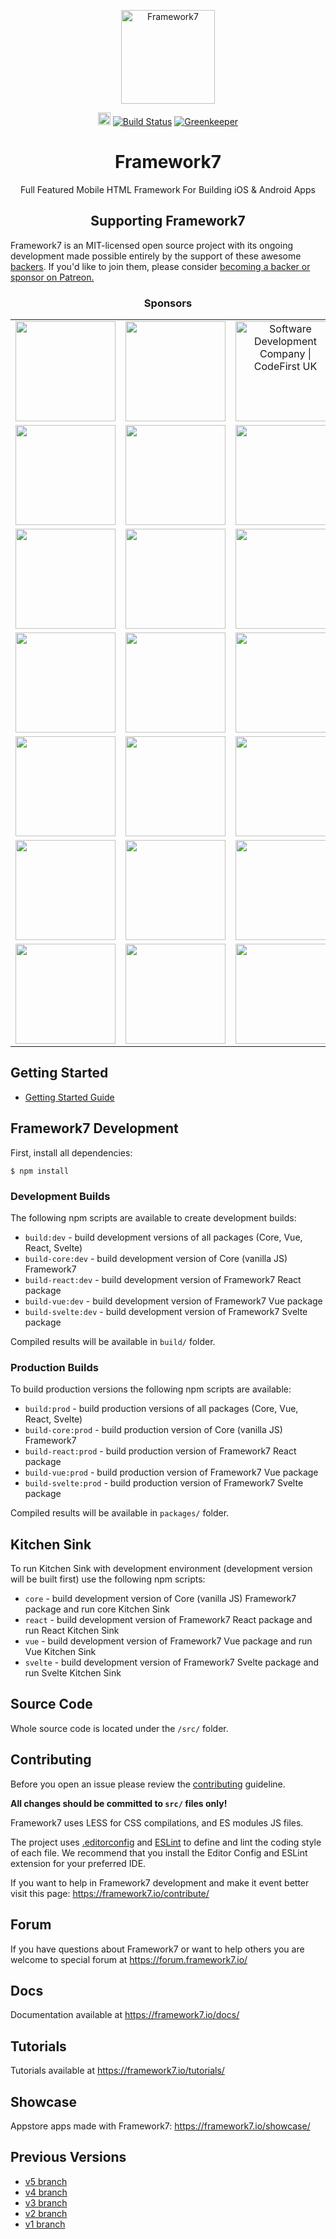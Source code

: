 <p align="center"><a href="https://framework7.io" target="_blank" rel="noopener noreferrer"><img width="150" src="https://framework7.io/i/logo.svg" alt="Framework7"></a></p>

<p align="center">
  <a href="https://www.patreon.com/vladimirkharlampidi"><img src="https://framework7.io/i/support-badge.png" height="20"></a>
  <a href="https://travis-ci.org/framework7io/framework7"><img src="https://travis-ci.org/framework7io/framework7.svg?branch=master" alt="Build Status"></a>
  <a href="https://greenkeeper.io/"><img src="https://badges.greenkeeper.io/framework7io/Framework7.svg" alt="Greenkeeper"></a>
</p>

<h1 align="center">Framework7</h1>

<p align="center">Full Featured Mobile HTML Framework For Building iOS & Android Apps</p>

<h2 align="center">Supporting Framework7</h2>

Framework7 is an MIT-licensed open source project with its ongoing development made possible entirely by the support of these awesome [backers](https://github.com/framework7io/framework7/blob/master/BACKERS.md). If you'd like to join them, please consider [becoming a backer or sponsor on Patreon.](https://www.patreon.com/vladimirkharlampidi)

<h3 align="center">Sponsors</h3>

<table>
  <tr>
    <td align="center" valign="middle">
      <a href="https://www.wfmbuddy.com/" target="_blank">
        <img width="160" src="https://framework7.io/i/sponsors/wfmbuddy.png">
      </a>
    </td>
    <td align="center" valign="middle">
      <a href="https://paperell.com/pay-for-research-papers" target="_blank">
        <img width="160" src="https://framework7.io/i/sponsors/paperell.svg">
      </a>
    </td>
    <td align="center" valign="middle">
      <a href="https://www.codefirst.co.uk" target="_blank">
        <img src="https://framework7.io/i/sponsors/codefirst.png" alt="Software Development Company | CodeFirst UK" width="160">
      </a>
    </td>
    <td align="center" valign="middle">
      <a href="https://privicy.com/" target="_blank">
        <img width="160" src="https://framework7.io/i/sponsors/privicy.png">
      </a>
    </td>
    <td align="center" valign="middle">
      <a href="https://www.thoriumbuilder.com/" target="_blank">
        <img width="160" src="https://framework7.io/i/sponsors/thorium.png">
      </a>
    </td>
  </tr>
  <tr>
    <td align="center" valign="middle">
      <a href="https://app-valley.vip/" target="_blank">
        <img width="160" src="https://framework7.io/i/sponsors/appvalley.jpg">
      </a>
    </td>
    <td align="center" valign="middle">
      <a href="http://mytommy.com" target="_blank">
        <img width="160" src="https://framework7.io/i/sponsors/tommy.png">
      </a>
    </td>
    <td>
      <a href="https://www.ramotion.com/agency/app-development/" target="_blank">
        <img width="160" src="https://framework7.io/i/sponsors/ramotion.png">
      </a>
    </td>
    <td align="center" valign="middle">
      <a href="https://monovm.com/linux-vps/" target="_blank">
        <img width="160" src="https://framework7.io/i/sponsors/monovm.jpg">
      </a>
    </td>
    <td align="center" valign="middle">
      <a href="https://findmate.app" target="_blank">
        <img width="160" src="https://framework7.io/i/sponsors/findmate.png">
      </a>
    </td>
  </tr>
  <tr>
    <td>
      <a href="https://goread.io/buy-instagram-likes" target="_blank">
        <img width="160" src="https://framework7.io/i/sponsors/goread.png">
      </a>
    </td>
    <td>
      <a href="https://www.coupons4printing.com" target="_blank">
        <img width="160" src="https://framework7.io/i/sponsors/coupons4printing.jpg">
      </a>
    </td>
    <td align="center" valign="middle">
      <a href="https://www.collegepaperworld.com/research-paper.html" target="_blank">
        <img width="160" src="https://framework7.io/i/sponsors/collegeresearchpaper.png">
      </a>
    </td>
    <td align="center" valign="middle">
      <a href="https://casinofiables.com/" target="_blank">
        <img width="160" src="https://framework7.io/i/sponsors/casinofiables.png">
      </a>
    </td>
    <td align="center" valign="middle">
      <a href="https://www.gunsbet.com" target="_blank">
        <img width="160" src="https://framework7.io/i/sponsors/gunsbet.png">
      </a>
    </td>
  </tr>
  <tr>
    <td align="center" valign="middle">
      <a href="https://www.realtimecommunicationsworld.com" target="_blank">
        <img width="160" src="https://framework7.io/i/sponsors/realtime.jpg">
      </a>
    </td>
    <td align="center" valign="middle">
      <a href="https://vpn-review.com/vpn-for-torrenting" target="_blank">
        <img width="160" src="https://framework7.io/i/sponsors/vpn.png">
      </a>
    </td>
    <td align="center" valign="middle">
      <a href="https://papersowl.com/write-my-essay-please" target="_blank">
        <img width="160" src="https://framework7.io/i/sponsors/papersowl.png">
      </a>
    </td>
    <td align="center" valign="middle">
      <a href="https://tutlance.com" target="_blank">
        <img width="160" src="https://framework7.io/i/sponsors/tutlance.png">
      </a>
    </td>
    <td align="center" valign="middle">
      <a href="https://edubirdie.com" target="_blank">
        <img width="160" src="https://framework7.io/i/sponsors/edubirdie.png">
      </a>
    </td>
  </tr>
  <tr>
    <td align="center" valign="middle">
      <a href="https://uppsats.eu" target="_blank">
        <img width="160" src="https://framework7.io/i/sponsors/uppsats.png">
      </a>
    </td>
    <td align="center" valign="middle">
      <a href="https://www.bonus.com.de/" target="_blank">
        <img width="160" src="https://framework7.io/i/sponsors/bonusfinder.png">
      </a>
    </td>
    <td align="center" valign="middle">
      <a href="https://kqapi.us" target="_blank">
        <img width="160" src="https://framework7.io/i/sponsors/kqapius.png">
      </a>
    </td>
    <td align="center" valign="middle">
      <a href="https://writersperhour.com/write-my-paper" target="_blank">
        <img width="160" src="https://framework7.io/i/sponsors/writersperhour.jpg">
      </a>
    </td>
    <td align="center" valign="middle">
      <a href="https://www.colognewebdesign.de/" target="_blank">
        <img width="160" src="https://framework7.io/i/sponsors/colognewebdesign.png">
      </a>
    </td>
  </tr>
  <tr>
    <td align="center" valign="middle">
      <a href="https://rise.co" target="_blank">
        <img width="160" src="https://framework7.io/i/sponsors/rise.png">
      </a>
    </td>
    <td align="center" valign="middle">
      <a href="https://usave.co.uk/utilities/broadband" target="_blank">
        <img width="160" src="https://framework7.io/i/sponsors/usave.png">
      </a>
    </td>
    <td align="center" valign="middle">
      <a href="https://bid4papers.com/write-my-essay.html" target="_blank">
        <img width="160" src="https://framework7.io/i/sponsors/bid4papers.png">
      </a>
    </td>
    <td align="center" valign="middle">
      <a href="https://kidoverse.app" target="_blank">
        <img width="160" src="https://framework7.io/i/sponsors/kidoverse.png">
      </a>
    </td>
    <td align="center" valign="middle">
      <a href="https://www.cyberbrain.nl/" target="_blank">
        <img width="160" src="https://framework7.io/i/sponsors/cyberbrain.png">
      </a>
    </td>
  </tr>
  <tr>
    <td align="center" valign="middle">
      <a href="https://hicapps.cl/" target="_blank">
        <img width="160" src="https://framework7.io/i/sponsors/hicapps.png">
      </a>
    </td>
    <td align="center" valign="middle">
      <a href="https://blokt.com/" target="_blank">
        <img width="160" src="https://framework7.io/i/sponsors/blokt.png">
      </a>
    </td>
    <td align="center" valign="middle">
      <a href="https://wappler.io/" target="_blank">
        <img width="160" src="https://framework7.io/i/sponsors/wappler.png">
      </a>
    </td>
    <td></td>
    <td></td>
  </tr>
</table>

## Getting Started

- [Getting Started Guide](https://framework7.io/docs/introduction.html)

## Framework7 Development

First, install all dependencies:

```
$ npm install
```

### Development Builds

The following npm scripts are available to create development builds:

- `build:dev` - build development versions of all packages (Core, Vue, React, Svelte)
- `build-core:dev` - build development version of Core (vanilla JS) Framework7
- `build-react:dev` - build development version of Framework7 React package
- `build-vue:dev` - build development version of Framework7 Vue package
- `build-svelte:dev` - build development version of Framework7 Svelte package

Compiled results will be available in `build/` folder.

### Production Builds

To build production versions the following npm scripts are available:

- `build:prod` - build production versions of all packages (Core, Vue, React, Svelte)
- `build-core:prod` - build production version of Core (vanilla JS) Framework7
- `build-react:prod` - build production version of Framework7 React package
- `build-vue:prod` - build production version of Framework7 Vue package
- `build-svelte:prod` - build production version of Framework7 Svelte package

Compiled results will be available in `packages/` folder.

## Kitchen Sink

To run Kitchen Sink with development environment (development version will be built first) use the following npm scripts:

- `core` - build development version of Core (vanilla JS) Framework7 package and run core Kitchen Sink
- `react` - build development version of Framework7 React package and run React Kitchen Sink
- `vue` - build development version of Framework7 Vue package and run Vue Kitchen Sink
- `svelte` - build development version of Framework7 Svelte package and run Svelte Kitchen Sink

## Source Code

Whole source code is located under the `/src/` folder.

## Contributing

Before you open an issue please review the [contributing](https://github.com/framework7io/framework7/blob/master/CONTRIBUTING.md) guideline.

**All changes should be committed to `src/` files only!**

Framework7 uses LESS for CSS compilations, and ES modules JS files.

The project uses [.editorconfig](http://editorconfig.org/) and [ESLint](https://eslint.org/) to define and lint the coding style of each file. We recommend that you install the Editor Config and ESLint extension for your preferred IDE.

If you want to help in Framework7 development and make it event better visit this page: https://framework7.io/contribute/

## Forum

If you have questions about Framework7 or want to help others you are welcome to special forum at https://forum.framework7.io/

## Docs

Documentation available at https://framework7.io/docs/

## Tutorials

Tutorials available at https://framework7.io/tutorials/

## Showcase

Appstore apps made with Framework7: https://framework7.io/showcase/

## Previous Versions

- [v5 branch](https://github.com/framework7io/Framework7/tree/v5)
- [v4 branch](https://github.com/framework7io/Framework7/tree/v4)
- [v3 branch](https://github.com/framework7io/Framework7/tree/v3)
- [v2 branch](https://github.com/framework7io/Framework7/tree/v2)
- [v1 branch](https://github.com/framework7io/Framework7/tree/v1)
